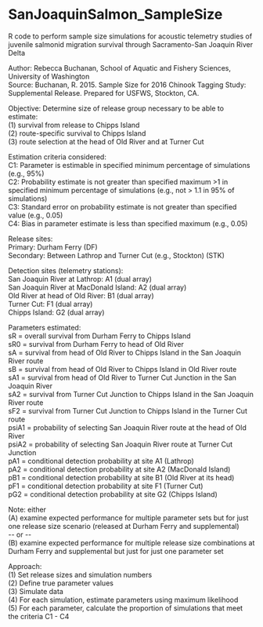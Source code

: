 # SanJoaquinSalmon_SampleSize
R code to perform sample size simulations for acoustic telemetry studies of juvenile salmonid migration survival through Sacramento-San Joaquin River Delta

Author: Rebecca Buchanan, School of Aquatic and Fishery Sciences, University of Washington <br />
Source: Buchanan, R. 2015. Sample Size for 2016 Chinook Tagging Study:  Supplemental Release. Prepared for USFWS, Stockton, CA.

Objective: Determine size of release group necessary to be able to estimate:<br />
(1) survival from release to Chipps Island  
(2) route-specific survival to Chipps Island  
(3) route selection at the head of Old River and at Turner Cut  

Estimation criteria considered:  
C1: Parameter is estimable in specified minimum percentage of simulations (e.g., 95%)  
C2: Probability estimate is not greater than specified maximum >1 in specified minimum percentage of simulations (e.g., not > 1.1 in 95% of simulations)  
C3: Standard error on probability estimate is not greater than specified value (e.g., 0.05)  
C4: Bias in parameter estimate is less than specified maximum (e.g., 0.05)  

Release sites:  
Primary: Durham Ferry (DF)  
Secondary: Between Lathrop and Turner Cut (e.g., Stockton) (STK)  

Detection sites (telemetry stations):  
San Joaquin River at Lathrop: A1 (dual array)  
San Joaquin River at MacDonald Island: A2 (dual array)  
Old River at head of Old River: B1 (dual array)  
Turner Cut: F1 (dual array)  
Chipps Island: G2 (dual array)  

Parameters estimated:  
sR = overall survival from Durham Ferry to Chipps Island  
sR0 = survival from Durham Ferry to head of Old River  
sA = survival from head of Old River to Chipps Island in the San Joaquin River route  
sB = survival from head of Old River to Chipps Island in Old River route  
sA1 = survival from head of Old River to Turner Cut Junction in the San Joaquin River  
sA2 = survival from Turner Cut Junction to Chipps Island in the San Joaquin River route  
sF2 = survival from Turner Cut Junction to Chipps Island in the Turner Cut route  
psiA1 = probability of selecting San Joaquin River route at the head of Old River  
psiA2 = probability of selecting San Joaquin River route at Turner Cut Junction  
pA1 = conditional detection probability at site A1 (Lathrop)  
pA2 = conditional detection probability at site A2 (MacDonald Island)  
pB1 = conditional detection probability at site B1 (Old River at its head)  
pF1 = conditional detection probability at site F1 (Turner Cut)  
pG2 = conditional detection probability at site G2 (Chipps Island)  

Note: either  
(A) examine expected performance for multiple parameter sets but for just one release size scenario (released at Durham Ferry and supplemental)  
  -- or --    
(B) examine expected performance for multiple release size combinations at Durham Ferry and supplemental but just for just one parameter set  
  
  
Approach:  
(1) Set release sizes and simulation numbers  
(2) Define true parameter values  
(3) Simulate data  
(4) For each simulation, estimate parameters using maximum likelihood  
(5) For each parameter, calculate the proportion of simulations that meet the criteria C1 - C4  